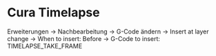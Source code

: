 # Cura Timelapse

Erweiterungen -> Nachbearbeitung -> G-Code ändern -> Insert at layer change -> When to insert: Before -> G-Code to insert: TIMELAPSE\_TAKE\_FRAME
